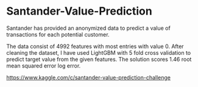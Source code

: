 # Santander-Value-Prediction

Santander has provided an anonymized data to predict a value of transactions for each potential customer.

The data consist of 4992 features with most entries with value 0. After cleaning the dataset, I have used LightGBM with 5 fold cross validation to predict target value from the given features. The solution scores 1.46 root mean squared error log error.

https://www.kaggle.com/c/santander-value-prediction-challenge

